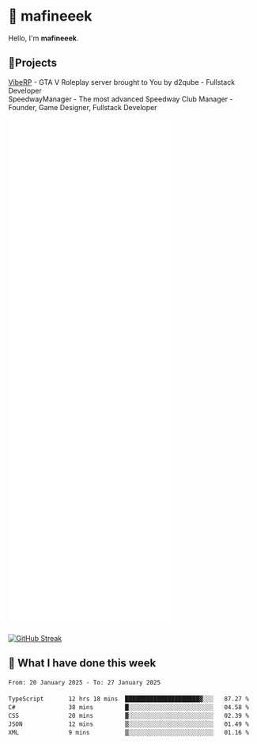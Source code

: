 # 👋 mafineeek
Hello, I'm **mafineeek**.

## 📝Projects

[VibeRP](https://v-rp.pl) - GTA V Roleplay server brought to You by d2qube - Fullstack Developer<br/>
SpeedwayManager - The most advanced Speedway Club Manager - Founder, Game Designer, Fullstack Developer


![](./github-metrics.svg)

[![GitHub Streak](https://streak-stats.demolab.com/?user=mafineeek)](https://git.io/streak-stats)

## 📰 What I have done this week
<!--START_SECTION:waka-->

```txt
From: 20 January 2025 - To: 27 January 2025

TypeScript       12 hrs 18 mins  █████████████████████▓░░░   87.27 %
C#               38 mins         █░░░░░░░░░░░░░░░░░░░░░░░░   04.58 %
CSS              20 mins         ▓░░░░░░░░░░░░░░░░░░░░░░░░   02.39 %
JSON             12 mins         ▒░░░░░░░░░░░░░░░░░░░░░░░░   01.49 %
XML              9 mins          ▒░░░░░░░░░░░░░░░░░░░░░░░░   01.16 %
```

<!--END_SECTION:waka-->
